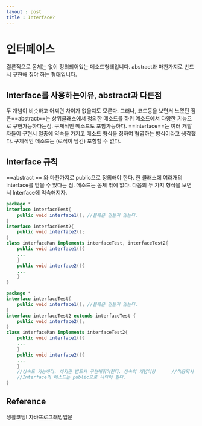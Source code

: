 ```yaml
---
layout : post
title : Interface?
---
```


# 인터페이스

결론적으로 몸체는 없이 정의되어있는 메소드형태입니다.
abstract과 마찬가지로 반드시 구현해 줘야 하는 형태입니다.

## Interface를 사용하는이유, abstract과 다른점
두 개념이 비슷하고 어쩌면 차이가 없을지도 모른다. 그러나, 코드등을 보면서 느꼈던 점은==abstract==는 상위클래스에서 정의한 메소드를 하위 메소드에서 다양한 기능으로 구현가능하다는점. 구체적인 메소드도 포함가능하다.
==interface==는 여러 개발자들이 구현시 일종에 약속을 가지고 메소드 형식을 정하여 협엽하는 방식이라고 생각했다. 구체적인 메소드는 (로직이 담긴) 포함할 수 없다.

## Interface 규칙
==abstract == 와 마찬가지로 public으로 정의해야 한다. 한 클래스에 여러개의 interface를 받을 수 있다는 점.
메소드는 몸체 밖에 없다.
다음의 두 가지 형식을 보면서 Interface에 익숙해지자.
```java
package *
interface interfaceTest{
	public void interface1(); //블록은 만들지 않는다.
}
interface interfaceTest2{
	public void interface2();
}
class interfaceMan implements interfaceTest, interfaceTest2{
	public void interface1(){
    ...
    }
    public void interface2(){
	...    
    }
}


```

```java
package *
interface interfaceTest{
	public void interface1(); //블록은 만들지 않는다.
}
interface interfaceTest2 extends interfaceTest {
	public void interface2();
}
class interfaceMan implements interfaceTest2{
	public void interface1(){
    ...
    }
    public void interface2(){
	...    
    }
    //상속도 가능하다. 하지만 반드시 구현해줘야한다. 상속의 개념이랑      //적용되서 부모클래스에 접근가능하다.
    //Interface의 메소드는 public으로 나와야 한다.
}
```
## Reference
생활코딩! 자바프로그래밍입문
